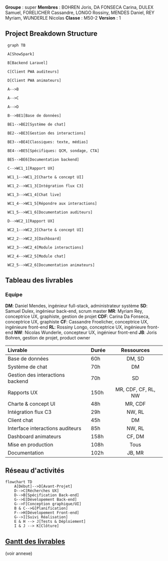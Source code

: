 **Groupe** : super
**Membres** : BOHREN Joris, DA FONSECA Carina, DULEX Samuel, FORELICHER Cassandre, LONGO Rossiny, MENDES Daniel, REY Myriam, WUNDERLE Nicolas
**Classe** : M50-2
**Version** : 1
## Project Breakdown Structure
```mermaid
 graph TB

 A[ShowSpark]
 
 B[Backend Laravel]
 
 C[Client PWA auditeurs]
 
 D[Client PWA animateurs]
 
 A-->B
 
 A-->C

 A-->D
 
 B-->BE1[Base de données]
 
 BE1-->BE2[Système de chat]
 
 BE2-->BE3[Gestion des interactions]
 
 BE3-->BE4[Classiques: texte, médias]
 
 BE4-->BE5[Spécifiques: QCM, sondage, CTA]
 
 BE5-->BE6[Documentation backend]
 
 C-->WC1_1[Rapport UX]
 
 WC1_1-->WC1_2[Charte & concept UI]
 
 WC1_2-->WC1_3[Intégration flux C3]
 
 WC1_3-->WC1_4[Chat live]
 
 WC1_4-->WC1_5[Répondre aux interactions]
 
 WC1_5-->WC1_6[Documentation auditeurs]
 
 D-->WC2_1[Rapport UX]
 
 WC2_1-->WC2_2[Charte & concept UI]
 
 WC2_2-->WC2_3[Dashboard]
 
 WC2_3-->WC2_4[Module interactions]
 
 WC2_4-->WC2_5[Module chat]
 
 WC2_5-->WC2_6[Documentation animateurs]  
```
## Tableau des livrables
### Equipe
**DM**: Daniel Mendes, ingénieur full-stack, administrateur système
**SD**: Samuel Dulex, ingénieur back-end, scrum master 
**MR**: Myriam Rey, conceptrice UX, graphiste, gestion de projet
**CDF**: Carina Da Fonseca, conceptrice UX, graphiste
**CF**: Cassandre Froelicher, conceptrice UX, ingénieure front-end
**RL**: Rossiny Longo, conceptrice UX, ingénieure front-end
**NW**: Nicolas Wunderle, concepteur UX, ingénieur front-end
**JB**: Joris Bohren, gestion de projet, product owner

| Livrable                         | Durée |     Ressources      |
|:-------------------------------- |:----- |:-------------------:|
| Base de données                  | 60h   |       DM, SD        |
| Système de chat                  | 70h   |         DM          |
| Gestion des interactions backend | 70h   |         SD          |
| Rapports UX                      | 150h  | MR, CDF, CF, RL, NW |
| Charte & concept UI              | 48h   |       MR, CDF       |
| Intégration flux C3              | 29h   |       NW, RL        |
| Client chat                      | 45h   |         DM          |
| Interface interactions auditeurs | 85h   |       NW, RL        |
| Dashboard animateurs             | 158h  |       CF, DM        |
| Mise en production               | 108h  |        Tous         |
| Documentation                    | 102h  |       JB, MR        |
## Réseau d'activités
```mermaid
flowchart TD
	A[Début]-->D[Avant-Projet]
	D-->C[Récherches UX]
	D-->B[Spécification Back-end]
	G-->E[Dévelopement Back-end]
	G-->F[Conception graphique/UI]
	B & C-->G[Planification]
	F-->H[Dévelopement Front-end]
	G-->I[Suivi Réalisation]
	E & H --> J[Tests & Déploiement]
	I & J --> K[Clôture]
```
## [Gantt des livrables](planificationGantt.md)
(voir annexe)